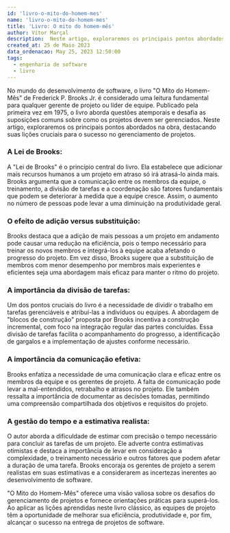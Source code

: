```yaml
---
id: 'livro-o-mito-do-homem-mes'
name: 'livro-o-mito-do-homem-mes'
title: 'Livro: O mito do homem-mês'
author: Vítor Marçal
description:  Neste artigo, exploraremos os principais pontos abordados na obra O Mito do Homem-Mês, destacando suas lições cruciais para o sucesso no gerenciamento de projetos.
created_at: 25 de Maio 2023
data_ordenacao: May 25, 2023 12:50:00
tags:
  - engenharia de software
  - livro
---
```


No mundo do desenvolvimento de software, o livro "O Mito do Homem-Mês" de Frederick P. Brooks Jr. é considerado uma leitura fundamental para qualquer gerente de projeto ou líder de equipe. Publicado pela primeira vez em 1975, o livro aborda questões atemporais e desafia as suposições comuns sobre como os projetos devem ser gerenciados. Neste artigo, exploraremos os principais pontos abordados na obra, destacando suas lições cruciais para o sucesso no gerenciamento de projetos.

### A Lei de Brooks:
A "Lei de Brooks" é o princípio central do livro. Ela estabelece que adicionar mais recursos humanos a um projeto em atraso só irá atrasá-lo ainda mais. Brooks argumenta que a comunicação entre os membros da equipe, o treinamento, a divisão de tarefas e a coordenação são fatores fundamentais que podem se deteriorar à medida que a equipe cresce. Assim, o aumento no número de pessoas pode levar a uma diminuição na produtividade geral.

### O efeito de adição versus substituição:
Brooks destaca que a adição de mais pessoas a um projeto em andamento pode causar uma redução na eficiência, pois o tempo necessário para treinar os novos membros e integrá-los à equipe acaba afetando o progresso do projeto. Em vez disso, Brooks sugere que a substituição de membros com menor desempenho por membros mais experientes e eficientes seja uma abordagem mais eficaz para manter o ritmo do projeto.

### A importância da divisão de tarefas:
Um dos pontos cruciais do livro é a necessidade de dividir o trabalho em tarefas gerenciáveis e atribuí-las a indivíduos ou equipes. A abordagem de "blocos de construção" proposta por Brooks incentiva a construção incremental, com foco na integração regular das partes concluídas. Essa divisão de tarefas facilita o acompanhamento do progresso, a identificação de gargalos e a implementação de ajustes conforme necessário.

### A importância da comunicação efetiva:
Brooks enfatiza a necessidade de uma comunicação clara e eficaz entre os membros da equipe e os gerentes de projeto. A falta de comunicação pode levar a mal-entendidos, retrabalho e atrasos no projeto. Ele também ressalta a importância de documentar as decisões tomadas, permitindo uma compreensão compartilhada dos objetivos e requisitos do projeto.

### A gestão do tempo e a estimativa realista:
O autor aborda a dificuldade de estimar com precisão o tempo necessário para concluir as tarefas de um projeto. Ele adverte contra estimativas otimistas e destaca a importância de levar em consideração a complexidade, o treinamento necessário e outros fatores que podem afetar a duração de uma tarefa. Brooks encoraja os gerentes de projeto a serem realistas em suas estimativas e a considerarem as incertezas inerentes ao desenvolvimento de software.


"O Mito do Homem-Mês" oferece uma visão valiosa sobre os desafios do gerenciamento de projetos e fornece orientações práticas para superá-los. Ao aplicar as lições aprendidas neste livro clássico, as equipes de projeto têm a oportunidade de melhorar sua eficiência, produtividade e, por fim, alcançar o sucesso na entrega de projetos de software.
